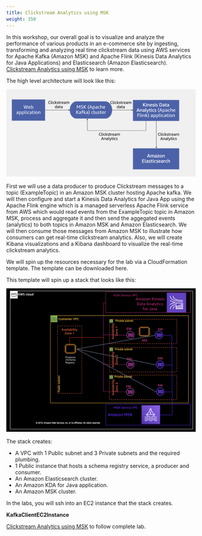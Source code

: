 ```yaml
---
title: Clickstream Analytics using MSK
weight: 350
---
```


In this workshop, our overall goal is to visualize and analyze the performance of various products in an e-commerce site by ingesting, transforming and analyzing real time clickstream data using AWS services for Apache Kafka (Amazon MSK) and Apache Flink (Kinesis Data Analytics for Java Applications) and Elasticsearch (Amazon Elasticsearch).
[Clickstream Analytics using MSK](https://amazonmsk-labs.workshop.aws/en/mskkdaflinklab/overview.html) to learn more.

The high level architecture will look like this:

![](/static/300/images-MSK/MSKFlinkArch.png)

First we will use a data producer to produce Clickstream messages to a topic (ExampleTopic) in an Amazon MSK cluster hosting Apache kafka. We will then configure and start a Kinesis Data Analytics for Java App using the Apache Flink engine which is a managed serverless Apache Flink service from AWS which would read events from the ExampleTopic topic in Amazon MSK, process and aggregate it and then send the aggegated events (analytics) to both topics in Amazon MSK and Amazon Elasticsearch. We will then consume those messages from Amazon MSK to illustrate how consumers can get real-time clickstream analytics. Also, we will create Kibana visualizations and a Kibana dashboard to visualize the real-time clickstream analytics.

We will spin up the resources necessary for the lab via a CloudFormation template. The template can be downloaded here.

This template will spin up a stack that looks like this:

![](/static/300/images-MSK/KafkaFlinkNetwork.png)

The stack creates:

- A VPC with 1 Public subnet and 3 Private subnets and the required plumbing.
- 1 Public instance that hosts a schema registry service, a producer and consumer.
- An Amazon Elasticsearch cluster.
- An Amazon KDA for Java application.
- An Amazon MSK cluster.

In the labs, you will ssh into an EC2 instance that the stack creates.

__KafkaClientEC2Instance__

[Clickstream Analytics using MSK](https://amazonmsk-labs.workshop.aws/en/mskkdaflinklab/overview.html) to follow complete lab.